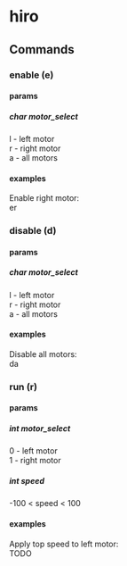 # hiro
## Commands
### enable (e)
#### params
##### char motor_select
l - left motor</br>
r - right motor</br>
a - all motors</br>
#### examples
Enable right motor:</br>
er
### disable (d)
#### params
##### char motor_select
l - left motor</br>
r - right motor</br>
a - all motors</br>
#### examples
Disable all motors:</br>
da
### run (r)
#### params
##### int motor_select
0 - left motor</br>
1 - right motor</br>
##### int speed
-100 < speed < 100
#### examples
Apply top speed to left motor:</br>
TODO
